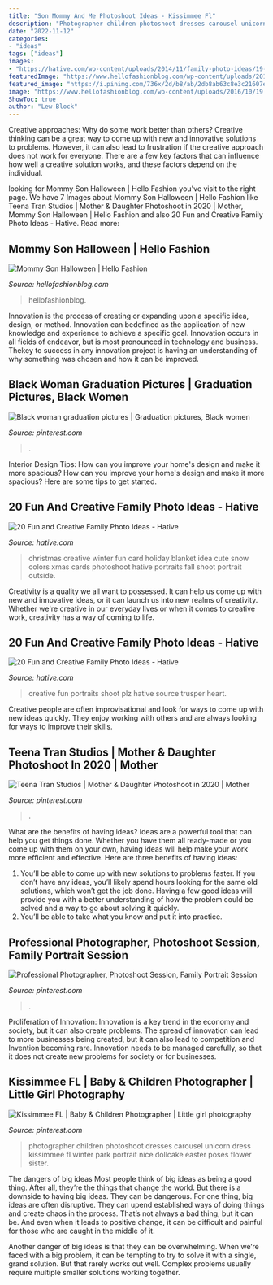 ```yaml
---
title: "Son Mommy And Me Photoshoot Ideas - Kissimmee Fl"
description: "Photographer children photoshoot dresses carousel unicorn dress kissimmee fl winter park portrait nice dollcake easter poses flower sister"
date: "2022-11-12"
categories:
- "ideas"
tags: ["ideas"]
images:
- "https://hative.com/wp-content/uploads/2014/11/family-photo-ideas/19-fun-creative-family-photo-ideas.jpg"
featuredImage: "https://www.hellofashionblog.com/wp-content/uploads/2016/10/19.jpg"
featured_image: "https://i.pinimg.com/736x/2d/b8/ab/2db8ab63c8e3c21607e1ad1eb2700f77.jpg"
image: "https://www.hellofashionblog.com/wp-content/uploads/2016/10/19.jpg"
ShowToc: true
author: "Lew Block"
---
```



Creative approaches: Why do some work better than others?
Creative thinking can be a great way to come up with new and innovative solutions to problems. However, it can also lead to frustration if the creative approach does not work for everyone. There are a few key factors that can influence how well a creative solution works, and these factors depend on the individual.

	

		
looking for Mommy Son Halloween | Hello Fashion you've visit to the right page. We have 7 Images about Mommy Son Halloween | Hello Fashion like Teena Tran Studios | Mother &amp; Daughter Photoshoot in 2020 | Mother, Mommy Son Halloween | Hello Fashion and also 20 Fun and Creative Family Photo Ideas - Hative. Read more:
		
    
## Mommy Son Halloween | Hello Fashion

<img loading=lazy src="https://www.hellofashionblog.com/wp-content/uploads/2016/10/19.jpg" onerror="this.onerror=null;this.src='https://tse3.mm.bing.net/th?id=OIP.bgNd6Eh2sn2DL6OwdQ5jBgHaLF&amp;pid=15.1';" alt="Mommy Son Halloween | Hello Fashion">

_Source: hellofashionblog.com_

>hellofashionblog. 

	

Innovation is the process of creating or expanding upon a specific idea, design, or method. Innovation can bedefined as the application of new knowledge and experience to achieve a specific goal. Innovation occurs in all fields of endeavor, but is most pronounced in technology and business. Thekey to success in any innovation project is having an understanding of why something was chosen and how it can be improved.

    
## Black Woman Graduation Pictures | Graduation Pictures, Black Women

<img loading=lazy src="https://i.pinimg.com/736x/e2/d9/17/e2d917bbc63aae8d3f9ec43fdcdf783d.jpg" onerror="this.onerror=null;this.src='https://tse1.mm.bing.net/th?id=OIP._RLlVHPkvBdIOQID0dg7VwHaLH&amp;pid=15.1';" alt="Black woman graduation pictures | Graduation pictures, Black women">

_Source: pinterest.com_

>. 

	

Interior Design Tips: How can you improve your home's design and make it more spacious?
How can you improve your home's design and make it more spacious? Here are some tips to get started.

    
## 20 Fun And Creative Family Photo Ideas - Hative

<img loading=lazy src="https://hative.com/wp-content/uploads/2014/11/family-photo-ideas/12-fun-creative-family-photo-ideas.jpg" onerror="this.onerror=null;this.src='https://tse3.mm.bing.net/th?id=OIP.oKSsgl-lOi1OLfaW0VdNuwHaLI&amp;pid=15.1';" alt="20 Fun and Creative Family Photo Ideas - Hative">

_Source: hative.com_

>christmas creative winter fun card holiday blanket idea cute snow colors xmas cards photoshoot hative portraits fall shoot portrait outside. 

	

Creativity is a quality we all want to possessed. It can help us come up with new and innovative ideas, or it can launch us into new realms of creativity. Whether we're creative in our everyday lives or when it comes to creative work, creativity has a way of coming to life.

    
## 20 Fun And Creative Family Photo Ideas - Hative

<img loading=lazy src="https://hative.com/wp-content/uploads/2014/11/family-photo-ideas/19-fun-creative-family-photo-ideas.jpg" onerror="this.onerror=null;this.src='https://tse4.mm.bing.net/th?id=OIP.5mjMVBfcsK2c56KzzAr_TwHaJ4&amp;pid=15.1';" alt="20 Fun and Creative Family Photo Ideas - Hative">

_Source: hative.com_

>creative fun portraits shoot plz hative source trusper heart. 

	

Creative people are often improvisational and look for ways to come up with new ideas quickly. They enjoy working with others and are always looking for ways to improve their skills.

    
## Teena Tran Studios | Mother &amp; Daughter Photoshoot In 2020 | Mother

<img loading=lazy src="https://i.pinimg.com/736x/c5/e8/9e/c5e89eac953b4f383cf78a014920a582.jpg" onerror="this.onerror=null;this.src='https://tse1.mm.bing.net/th?id=OIP.L6pMoTD7Oz8mD57ZzWslmAHaJl&amp;pid=15.1';" alt="Teena Tran Studios | Mother &amp; Daughter Photoshoot in 2020 | Mother">

_Source: pinterest.com_

>. 

	

What are the benefits of having ideas?
Ideas are a powerful tool that can help you get things done. Whether you have them all ready-made or you come up with them on your own, having ideas will help make your work more efficient and effective. Here are three benefits of having ideas: 
1. You’ll be able to come up with new solutions to problems faster. If you don’t have any ideas, you’ll likely spend hours looking for the same old solutions, which won’t get the job done. Having a few good ideas will provide you with a better understanding of how the problem could be solved and a way to go about solving it quickly. 
2. You’ll be able to take what you know and put it into practice.

    
## Professional Photographer, Photoshoot Session, Family Portrait Session

<img loading=lazy src="https://i.pinimg.com/736x/2d/b8/ab/2db8ab63c8e3c21607e1ad1eb2700f77.jpg" onerror="this.onerror=null;this.src='https://tse2.mm.bing.net/th?id=OIP.EHKpPXnOV5dvgspR2ZutAAHaNK&amp;pid=15.1';" alt="Professional Photographer, Photoshoot Session, Family Portrait Session">

_Source: pinterest.com_

>. 

	

Proliferation of Innovation:
Innovation is a key trend in the economy and society, but it can also create problems. The spread of innovation can lead to more businesses being created, but it can also lead to competition and Invention becoming rare. Innovation needs to be managed carefully, so that it does not create new problems for society or for businesses.

    
## Kissimmee FL | Baby &amp; Children Photographer | Little Girl Photography

<img loading=lazy src="https://i.pinimg.com/736x/0f/ef/bf/0fefbf347a0027ad24d69eec6e1c0a2b--easter-photoshoot-unicorn-photoshoot.jpg" onerror="this.onerror=null;this.src='https://tse2.mm.bing.net/th?id=OIP.M_-ZCdVBhXxFvZnlLQEAHAHaLF&amp;pid=15.1';" alt="Kissimmee FL | Baby &amp; Children Photographer | Little girl photography">

_Source: pinterest.com_

>photographer children photoshoot dresses carousel unicorn dress kissimmee fl winter park portrait nice dollcake easter poses flower sister. 

	

The dangers of big ideas
Most people think of big ideas as being a good thing. After all, they’re the things that change the world. But there is a downside to having big ideas. They can be dangerous.
For one thing, big ideas are often disruptive. They can upend established ways of doing things and create chaos in the process. That’s not always a bad thing, but it can be. And even when it leads to positive change, it can be difficult and painful for those who are caught in the middle of it.

Another danger of big ideas is that they can be overwhelming. When we’re faced with a big problem, it can be tempting to try to solve it with a single, grand solution. But that rarely works out well. Complex problems usually require multiple smaller solutions working together.

